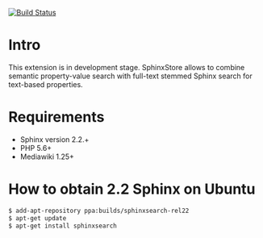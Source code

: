 [![Build Status](https://travis-ci.org/vedmaka/mediawiki-extension-SphinxStore.svg?branch=master)](https://travis-ci.org/vedmaka/mediawiki-extension-SphinxStore)

# Intro

This extension is in development stage. SphinxStore allows to combine semantic
property-value search with full-text stemmed Sphinx search for text-based properties.

# Requirements

- Sphinx version 2.2.+
- PHP 5.6+
- Mediawiki 1.25+

# How to obtain 2.2 Sphinx on Ubuntu

```bash
$ add-apt-repository ppa:builds/sphinxsearch-rel22
$ apt-get update
$ apt-get install sphinxsearch
```